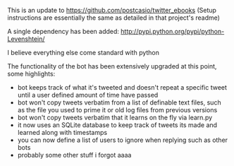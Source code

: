 This is an update to https://github.com/postcasio/twitter_ebooks (Setup instructions are essentially the same as detailed in that project's readme)

A single dependency has been added: http://pypi.python.org/pypi/python-Levenshtein/

I believe everything else come standard with python

The functionality of the bot has been extensively upgraded at this point, some highlights:

* bot keeps track of what it's tweeted and doesn't repeat a specific tweet until a user defined amount of time have passed
* bot won't copy tweets verbatim from a list of definable text files, such as the file you used to prime it or old log files from previous versions
* bot won't copy tweets verbatim that it learns on the fly via learn.py
* it now uses an SQLite database to keep track of tweets its made and learned along with timestamps
* you can now define a list of users to ignore when replying such as other bots
* probably some other stuff i forgot aaaa
